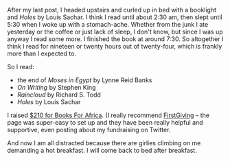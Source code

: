 <!--
.. title: 8:25 a.m.
.. date: 2010-10-10 08:40:30
.. author: Amy Brown
-->

After my last post, I headed upstairs and curled up in bed with a booklight
and <em>Holes</em> by Louis Sachar. I think I read until about 2:30 am,
then slept until 5:30 when I woke up with a stomach-ache. Whether
from the junk I ate yesterday or the coffee or just lack of sleep, I
don't know, but since I was up anyway I read some more. I finished
the book at around 7:30. So altogether I think I read for nineteen
or twenty hours out of twenty-four, which is frankly more than I
expected to.

So I read:

- the end of <em>Moses in Egypt</em> by Lynne Reid Banks
- <em>On Writing</em> by Stephen King
- <em>Raincloud</em> by Richard S. Todd
- <em>Holes</em> by Louis Sachar

I raised <a href="http://www.firstgiving.com/">$210 for Books For 
Africa</a>. (I really recommend 
<a href="http://www.firstgiving.com/">FirstGiving</a> &ndash; the
page was super-easy to set up and they have been really helpful
and supportive, even posting about my fundraising on Twitter.

And now I am all distracted because there are girlies climbing on me
demanding a hot breakfast. I will come back to bed after breakfast.

